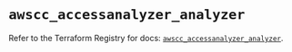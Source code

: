 # `awscc_accessanalyzer_analyzer`

Refer to the Terraform Registry for docs: [`awscc_accessanalyzer_analyzer`](https://registry.terraform.io/providers/hashicorp/awscc/0.70.0/docs/resources/accessanalyzer_analyzer).
